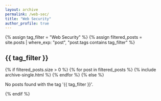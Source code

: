 ```yaml
---
layout: archive
permalink: /web-sec/
title: "Web Security"
author_profile: true
---
```


{% assign tag_filter = "Web Security" %}
{% assign filtered_posts = site.posts | where_exp: "post", "post.tags contains tag_filter" %}

<div class="tagged-posts">
    <h2 id="{{ tag_filter | slugify }}" class="archive__subtitle">{{ tag_filter }}</h2>
    {% if filtered_posts.size > 0 %}
        {% for post in filtered_posts %}
            {% include archive-single.html %}
        {% endfor %}
    {% else %}
        <p>No posts found with the tag '{{ tag_filter }}'.</p>
    {% endif %}
</div>
